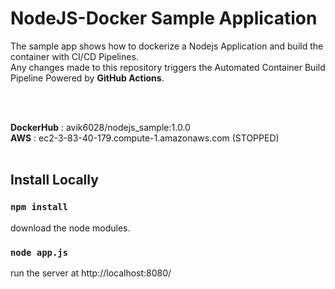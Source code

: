 # NodeJS-Docker Sample Application

<p> The sample app shows how to dockerize a Nodejs Application and build the container with CI/CD Pipelines. <br>
    Any changes made to this repository triggers the Automated Container Build Pipeline Powered by <b>GitHub Actions</b>.
</p>
<br>
<br>

**DockerHub** : avik6028/nodejs_sample:1.0.0 <br>
**AWS** : ec2-3-83-40-179.compute-1.amazonaws.com (STOPPED)
<br>
<br>

## Install Locally

### ``npm install``
download the node modules.<br>
### ``node app.js``<br>
run the server at http://localhost:8080/
